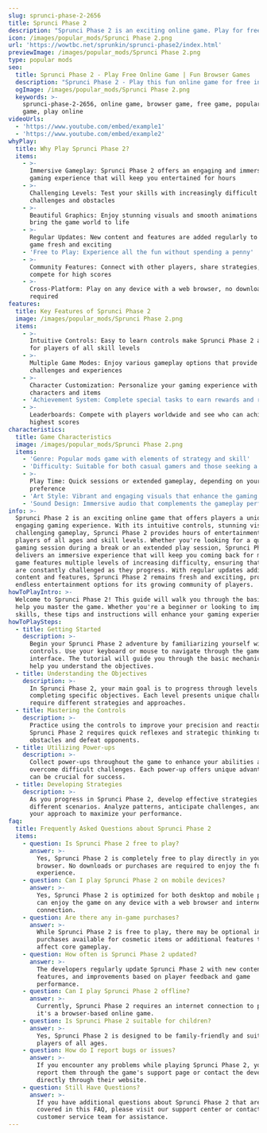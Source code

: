 ```yaml
---
slug: sprunci-phase-2-2656
title: Sprunci Phase 2
description: "Sprunci Phase 2 is an exciting online game. Play for free directly in your browser!"
icon: /images/popular_mods/Sprunci Phase 2.png
url: 'https://wowtbc.net/sprunkin/sprunci-phase2/index.html'
previewImage: /images/popular_mods/Sprunci Phase 2.png
type: popular mods
seo:
  title: Sprunci Phase 2 - Play Free Online Game | Fun Browser Games
  description: "Sprunci Phase 2 - Play this fun online game for free in your browser. No download required!"
  ogImage: /images/popular_mods/Sprunci Phase 2.png
  keywords: >-
    sprunci-phase-2-2656, online game, browser game, free game, popular mods
    game, play online
videoUrls:
  - 'https://www.youtube.com/embed/example1'
  - 'https://www.youtube.com/embed/example2'
whyPlay:
  title: Why Play Sprunci Phase 2?
  items:
    - >-
      Immersive Gameplay: Sprunci Phase 2 offers an engaging and immersive
      gaming experience that will keep you entertained for hours
    - >-
      Challenging Levels: Test your skills with increasingly difficult
      challenges and obstacles
    - >-
      Beautiful Graphics: Enjoy stunning visuals and smooth animations that
      bring the game world to life
    - >-
      Regular Updates: New content and features are added regularly to keep the
      game fresh and exciting
    - 'Free to Play: Experience all the fun without spending a penny'
    - >-
      Community Features: Connect with other players, share strategies, and
      compete for high scores
    - >-
      Cross-Platform: Play on any device with a web browser, no downloads
      required
features:
  title: Key Features of Sprunci Phase 2
  image: /images/popular_mods/Sprunci Phase 2.png
  items:
    - >-
      Intuitive Controls: Easy to learn controls make Sprunci Phase 2 accessible
      for players of all skill levels
    - >-
      Multiple Game Modes: Enjoy various gameplay options that provide different
      challenges and experiences
    - >-
      Character Customization: Personalize your gaming experience with unique
      characters and items
    - 'Achievement System: Complete special tasks to earn rewards and recognition'
    - >-
      Leaderboards: Compete with players worldwide and see who can achieve the
      highest scores
characteristics:
  title: Game Characteristics
  image: /images/popular_mods/Sprunci Phase 2.png
  items:
    - 'Genre: Popular mods game with elements of strategy and skill'
    - 'Difficulty: Suitable for both casual gamers and those seeking a challenge'
    - >-
      Play Time: Quick sessions or extended gameplay, depending on your
      preference
    - 'Art Style: Vibrant and engaging visuals that enhance the gaming experience'
    - 'Sound Design: Immersive audio that complements the gameplay perfectly'
info: >-
  Sprunci Phase 2 is an exciting online game that offers players a unique and
  engaging gaming experience. With its intuitive controls, stunning visuals, and
  challenging gameplay, Sprunci Phase 2 provides hours of entertainment for
  players of all ages and skill levels. Whether you're looking for a quick
  gaming session during a break or an extended play session, Sprunci Phase 2
  delivers an immersive experience that will keep you coming back for more. The
  game features multiple levels of increasing difficulty, ensuring that players
  are constantly challenged as they progress. With regular updates adding new
  content and features, Sprunci Phase 2 remains fresh and exciting, providing
  endless entertainment options for its growing community of players.
howToPlayIntro: >-
  Welcome to Sprunci Phase 2! This guide will walk you through the basics and
  help you master the game. Whether you're a beginner or looking to improve your
  skills, these tips and instructions will enhance your gaming experience.
howToPlaySteps:
  - title: Getting Started
    description: >-
      Begin your Sprunci Phase 2 adventure by familiarizing yourself with the
      controls. Use your keyboard or mouse to navigate through the game
      interface. The tutorial will guide you through the basic mechanics and
      help you understand the objectives.
  - title: Understanding the Objectives
    description: >-
      In Sprunci Phase 2, your main goal is to progress through levels by
      completing specific objectives. Each level presents unique challenges that
      require different strategies and approaches.
  - title: Mastering the Controls
    description: >-
      Practice using the controls to improve your precision and reaction time.
      Sprunci Phase 2 requires quick reflexes and strategic thinking to overcome
      obstacles and defeat opponents.
  - title: Utilizing Power-ups
    description: >-
      Collect power-ups throughout the game to enhance your abilities and
      overcome difficult challenges. Each power-up offers unique advantages that
      can be crucial for success.
  - title: Developing Strategies
    description: >-
      As you progress in Sprunci Phase 2, develop effective strategies for
      different scenarios. Analyze patterns, anticipate challenges, and adapt
      your approach to maximize your performance.
faq:
  title: Frequently Asked Questions about Sprunci Phase 2
  items:
    - question: Is Sprunci Phase 2 free to play?
      answer: >-
        Yes, Sprunci Phase 2 is completely free to play directly in your web
        browser. No downloads or purchases are required to enjoy the full game
        experience.
    - question: Can I play Sprunci Phase 2 on mobile devices?
      answer: >-
        Yes, Sprunci Phase 2 is optimized for both desktop and mobile play. You
        can enjoy the game on any device with a web browser and internet
        connection.
    - question: Are there any in-game purchases?
      answer: >-
        While Sprunci Phase 2 is free to play, there may be optional in-game
        purchases available for cosmetic items or additional features that don't
        affect core gameplay.
    - question: How often is Sprunci Phase 2 updated?
      answer: >-
        The developers regularly update Sprunci Phase 2 with new content,
        features, and improvements based on player feedback and game
        performance.
    - question: Can I play Sprunci Phase 2 offline?
      answer: >-
        Currently, Sprunci Phase 2 requires an internet connection to play as
        it's a browser-based online game.
    - question: Is Sprunci Phase 2 suitable for children?
      answer: >-
        Yes, Sprunci Phase 2 is designed to be family-friendly and suitable for
        players of all ages.
    - question: How do I report bugs or issues?
      answer: >-
        If you encounter any problems while playing Sprunci Phase 2, you can
        report them through the game's support page or contact the developers
        directly through their website.
    - question: Still Have Questions?
      answer: >-
        If you have additional questions about Sprunci Phase 2 that aren't
        covered in this FAQ, please visit our support center or contact our
        customer service team for assistance.
---
```


